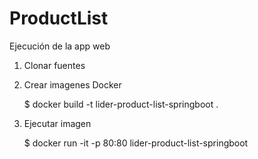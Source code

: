 # ProductList

Ejecución de la app web

1) Clonar fuentes
2) Crear imagenes Docker 

	$ docker build -t lider-product-list-springboot .
	
3) Ejecutar imagen
	
	$ docker run -it -p 80:80 lider-product-list-springboot	